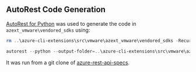## AutoRest Code Generation
[AutoRest for Python](https://github.com/Azure/autorest.python) was used to generate the code in `azext_vmware\vendored_sdks` using:
``` powershell
rm ..\azure-cli-extensions\src\vmware\azext_vmware\vendored_sdks -Recurse

autorest --python --output-folder=..\azure-cli-extensions\src\vmware\azext_vmware\vendored_sdks --use=@autorest/python@5.8.0 --tag=package-2021-06-01 --azure-arm=true --namespace=avs_client --override-client-name=AVSClient specification\vmware\resource-manager\readme.md
```
It was run from a git clone of [azure-rest-api-specs](https://github.com/Azure/azure-rest-api-specs).
